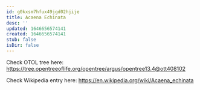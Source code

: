 ```yaml
---
id: g0kxsm7hfux49jgd02hjije
title: Acaena Echinata
desc: ''
updated: 1646656574141
created: 1646656574141
stub: false
isDir: false
---
```

Check OTOL tree here: https://tree.opentreeoflife.org/opentree/argus/opentree13.4@ott408102


Check Wikipedia entry here: https://en.wikipedia.org/wiki/Acaena_echinata
